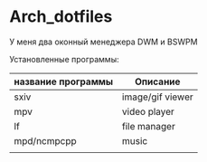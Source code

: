 # Arch_dotfiles
У меня два оконный менеджера DWM и BSWPM

Установленные программы:

| название программы | Описание         |
| --------           | --------         |
| sxiv               | image/gif viewer |
| mpv                | video player     |
| lf                 | file manager     |
| mpd/ncmpcpp        | music            |
|                    |                  |
